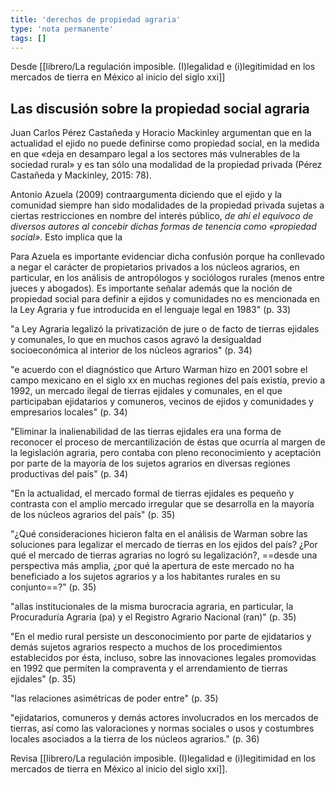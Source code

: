 ```yaml
---
title: 'derechos de propiedad agraria'
type: 'nota permanente'
tags: []
---
```


Desde [[librero/La regulación imposible. (I)legalidad e (i)legitimidad en los mercados de tierra en México al inicio del siglo xxi]]

## Las discusión sobre la propiedad social agraria 

Juan Carlos Pérez Castañeda y Horacio Mackinley argumentan que en la actualidad el ejido no puede definirse como propiedad social, en la medida en que «deja en desamparo legal a los sectores más vulnerables de la sociedad rural» y es tan sólo una modalidad de la propiedad privada (Pérez Castañeda y Mackinley, 2015: 78).

Antonio Azuela (2009) contraargumenta diciendo que el ejido y la comunidad siempre han sido modalidades de la propiedad privada sujetas a ciertas restricciones en nombre del interés público, *de ahí el equívoco de diversos autores al concebir dichas formas de tenencia como «propiedad social»*. Esto implica que la

Para Azuela es importante evidenciar dicha confusión porque ha conllevado a negar el carácter de propietarios privados a los núcleos agrarios, en particular, en los análisis de antropólogos y sociólogos rurales (menos entre jueces y abogados). Es importante señalar además que la noción de propiedad social para definir a ejidos y comunidades no es mencionada en la Ley Agraria y fue introducida en el lenguaje legal en 1983" (p. 33)

"a Ley Agraria legalizó la privatización de jure o de facto de tierras ejidales y comunales, lo que en muchos casos agravó la desigualdad socioeconómica al interior de los núcleos agrarios" (p. 34)

"e acuerdo con el diagnóstico que Arturo Warman hizo en 2001 sobre el campo mexicano en el siglo xx en muchas regiones del país existía, previo a 1992, un mercado ilegal de tierras ejidales y comunales, en el que participaban ejidatarios y comuneros, vecinos de ejidos y comunidades y empresarios locales" (p. 34)

"Eliminar la inalienabilidad de las tierras ejidales era una forma de reconocer el proceso de mercantilización de éstas que ocurría al margen de la legislación agraria, pero contaba con pleno reconocimiento y aceptación por parte de la mayoría de los sujetos agrarios en diversas regiones productivas del país" (p. 34)

"En la actualidad, el mercado formal de tierras ejidales es pequeño y contrasta con el amplio mercado irregular que se desarrolla en la mayoría de los núcleos agrarios del país" (p. 35)

"¿Qué consideraciones hicieron falta en el análisis de Warman sobre las soluciones para legalizar el mercado de tierras en los ejidos del país? ¿Por qué el mercado de tierras agrarias no logró su legalización?, ==desde una perspectiva más amplia, ¿por qué la apertura de este mercado no ha beneficiado a los sujetos agrarios y a los habitantes rurales en su conjunto==?" (p. 35)

"allas institucionales de la misma burocracia agraria, en particular, la Procuraduría Agraria (pa) y el Registro Agrario Nacional (ran)" (p. 35)

"En el medio rural persiste un desconocimiento por parte de ejidatarios y demás sujetos agrarios respecto a muchos de los procedimientos establecidos por ésta, incluso, sobre las innovaciones legales promovidas en 1992 que permiten la compraventa y el arrendamiento de tierras ejidales" (p. 35)

"las relaciones asimétricas de poder entre" (p. 35)

"ejidatarios, comuneros y demás actores involucrados en los mercados de tierras, así como las valoraciones y normas sociales o usos y costumbres locales asociados a la tierra de los núcleos agrarios." (p. 36)

Revisa [[librero/La regulación imposible. (I)legalidad e (i)legitimidad en los mercados de tierra en México al inicio del siglo xxi]].